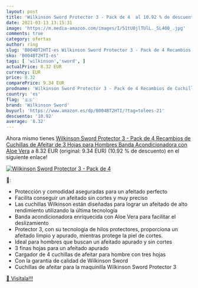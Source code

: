 ```yaml
---
layout: post
title: 'Wilkinson Sword Protector 3 - Pack de 4  al 10.92 % de descuento'
date: 2021-03-13 13:15:31
image: 'https://m.media-amazon.com/images/I/51tU0jlTUlL._SL400_.jpg'
comments: true
category: ofertas
author: ring
slug: 'B004BT2HTI-es Wilkinson Sword Protector 3 - Pack de 4 Recambios de...'
sku: 'B004BT2HTI-es'
tags: [ 'wilkinson','sword', ]
actualPrice: 8.32 EUR
currency: EUR
price: 8.32
comparePrice: 9.34 EUR
prodname: 'Wilkinson Sword Protector 3 - Pack de 4 Recambios de Cuchillas de Afeitar de 3 Hojas para Hombres  Banda Acondicionadora con Aloe Vera'
country: 'es'
flag: '🇪🇸'
brand: 'Wilkinson Sword'
buyurl: 'https://www.amazon.es/dp/B004BT2HTI/?tag=tolees-21'
descuento: '10.92'
average: '8.32'
---
```


Ahora mismo tienes [Wilkinson Sword Protector 3 - Pack de 4 Recambios de Cuchillas de Afeitar de 3 Hojas para Hombres  Banda Acondicionadora con Aloe Vera](https://www.amazon.es/dp/B004BT2HTI/?tag=tolees-21) a 8.32 EUR (original: 9.34 EUR) (10.92 %  de descuento) en el siguiente enlace!

[![Wilkinson Sword Protector 3 - Pack de 4 ](https://m.media-amazon.com/images/I/51tU0jlTUlL._SL400_.jpg)](https://www.amazon.es/dp/B004BT2HTI/?tag=tolees-21)

🔎:

- Protección y comodidad aseguradas para un afeitado perfecto
- Facilita conseguir un afeitado sin cortes y muy preciso
- Las cuchillas Wilkinson están diseñadas para lograr un afeitado de alto rendimiento utilizando la última tecnología
- Banda acondicionadora enriquecida con Aloe Vera para facilitar el deslizamiento
- Protector 3, con su tecnologia de hilos protectores, proporciona un afeitado limpio y apurado, mientras protege la piel de cortes.
- Ideal para hombres que buscan un afeitado apurado y sin cortes
- 3 finas hojas para un afeitado apurado
- Cargador de 4 cuchillas de afeitar para hombre con tres hojas
- Con la garantia de calidad de Wilkinson Sword
- Cuchillas de afeitar para la maquinilla Wilkinson Sword Protector 3

[🛒 Visítala!!!](https://www.amazon.es/dp/B004BT2HTI/?tag=tolees-21)
